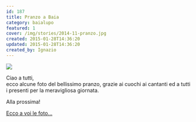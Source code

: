 ```yaml
---
id: 187
title: Pranzo a Baia
category: baialupo
featured: 1
cover: /img/stories/2014-11-pranzo.jpg
created: 2015-01-28T14:36:20
updated: 2015-01-28T14:36:20
created_by: Ignazio
---
```


<a href="gallery/category/44-2014-11-pranzo">
    <img class="float-start mr-3 w-[300px]" src="/img/stories/2014-11-pranzo.jpg"/>
</a>

Ciao a tutti,<br/>
ecco alcune foto del bellissimo pranzo, grazie ai cuochi ai cantanti ed a tutti i presenti per la meravigliosa giornata.

Alla prossima!

<a href="/gallery/2014-11-pranzo" >Ecco a voi le foto...</a>
